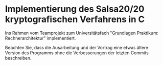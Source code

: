 # Implementierung des Salsa20/20 kryptografischen Verfahrens in C

Ins Rahmen vom Teamprojekt zum Universitätsfach "Grundlagen Praktikum: Rechnerarchitektur" implementiert.

Beachten Sie, dass die Ausarbeitung und der Vortrag eine etwas ältere Version des Programms ohne die Verbesserungen der letzten Commits beschreiben.